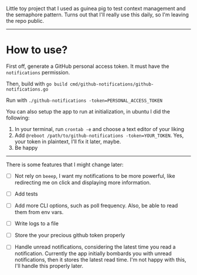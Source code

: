 Little toy project that I used as guinea pig to test context management and the semaphore pattern. Turns out that I'll really use this daily, so I'm leaving the repo public.


---

# How to use?

First off, generate a GitHub personal access token. It must have the `notifications` permission.

Then, build with `go build cmd/github-notifications/github-notifications.go`

Run with `./github-notifications -token=PERSONAL_ACCESS_TOKEN`

You can also setup the app to run at initialization, in ubuntu I did the following:

1. In your terminal, run `crontab -e` and choose a text editor of your liking
2. Add `@reboot /path/to/github-notifications -token=YOUR_TOKEN`. Yes, your token in plaintext, I'll fix it later, maybe.
3. Be happy

---

There is some features that I might change later:

- [ ] Not rely on `beeep`, I want my notifications to be more powerful, like redirecting me on click and displaying more information.
- [ ] Add tests
- [ ] Add more CLI options, such as poll frequency. Also, be able to read them from env vars.
- [ ] Write logs to a file
- [ ] Store the your precious github token properly
- [ ] Handle unread notifications, considering the latest time you read a notification. Currently the app initially bombards you with unread notifications, then it stores the latest read time. I'm not happy with this, I'll handle this properly later.

